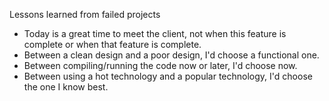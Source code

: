 Lessons learned from failed projects

* Today is a great time to meet the client, not when this feature is complete or when that feature is complete.
* Between a clean design and a poor design, I'd choose a functional one.
* Between compiling/running the code now or later, I'd choose now.
* Between using a hot technology and a popular technology, I'd choose the one I know best.
